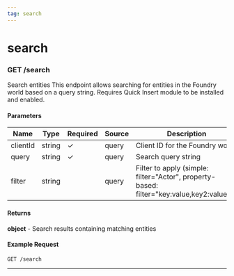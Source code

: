 ```yaml
---
tag: search
---
```


# search

### GET /search

Search entities This endpoint allows searching for entities in the Foundry world based on a query string. Requires Quick Insert module to be installed and enabled.

#### Parameters

| Name | Type | Required | Source | Description |
|------|------|----------|--------|--------------|
| clientId | string | ✓ | query | Client ID for the Foundry world |
| query | string | ✓ | query | Search query string |
| filter | string |  | query | Filter to apply (simple: filter="Actor", property-based: filter="key:value,key2:value2") |

#### Returns

**object** - Search results containing matching entities

#### Example Request

```http
GET /search

```

---

